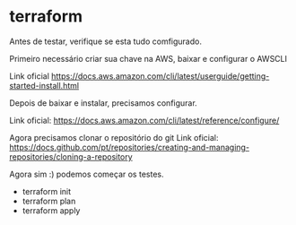# terraform

Antes de testar, verifique se esta tudo comfigurado.

Primeiro necessário criar sua chave na AWS, baixar e configurar o AWSCLI

Link oficial
https://docs.aws.amazon.com/cli/latest/userguide/getting-started-install.html

Depois de baixar e instalar, precisamos configurar.

Link oficial: https://docs.aws.amazon.com/cli/latest/reference/configure/

Agora precisamos clonar o repositório do git 
Link oficial: https://docs.github.com/pt/repositories/creating-and-managing-repositories/cloning-a-repository

Agora sim :) podemos começar os testes.

- terraform init
- terraform plan
- terraform apply
